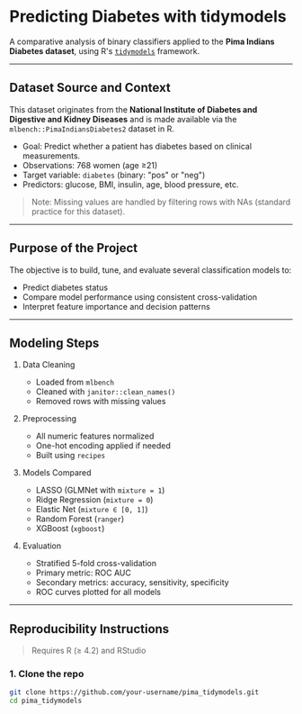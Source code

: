 # Predicting Diabetes with tidymodels

A comparative analysis of binary classifiers applied to the **Pima Indians Diabetes dataset**, using R's [`tidymodels`](https://www.tidymodels.org/) framework.

---

## Dataset Source and Context

This dataset originates from the **National Institute of Diabetes and Digestive and Kidney Diseases** and is made available via the `mlbench::PimaIndiansDiabetes2` dataset in R.

- Goal: Predict whether a patient has diabetes based on clinical measurements.
- Observations: 768 women (age ≥21)
- Target variable: `diabetes` (binary: "pos" or "neg")
- Predictors: glucose, BMI, insulin, age, blood pressure, etc.

> Note: Missing values are handled by filtering rows with NAs (standard practice for this dataset).

---

## Purpose of the Project

The objective is to build, tune, and evaluate several classification models to:
- Predict diabetes status
- Compare model performance using consistent cross-validation
- Interpret feature importance and decision patterns

---

## Modeling Steps

1. Data Cleaning
   - Loaded from `mlbench`
   - Cleaned with `janitor::clean_names()`
   - Removed rows with missing values

2. Preprocessing
   - All numeric features normalized
   - One-hot encoding applied if needed
   - Built using `recipes`

3. Models Compared
   - LASSO (GLMNet with `mixture = 1`)
   - Ridge Regression (`mixture = 0`)
   - Elastic Net (`mixture ∈ [0, 1]`)
   - Random Forest (`ranger`)
   - XGBoost (`xgboost`)

4. Evaluation
   - Stratified 5-fold cross-validation
   - Primary metric: ROC AUC
   - Secondary metrics: accuracy, sensitivity, specificity
   - ROC curves plotted for all models
---

## Reproducibility Instructions

> Requires R (≥ 4.2) and RStudio

### 1. Clone the repo

```bash
git clone https://github.com/your-username/pima_tidymodels.git
cd pima_tidymodels
